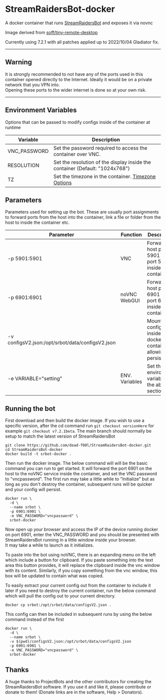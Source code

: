 # StreamRaidersBot-docker
A docker container that runs [StreamRaidersBot](https://github.com/ProjectBots/StreamRaidersBot) and exposes it via novnc

Image derived from [soff/tiny-remote-desktop](https://hub.docker.com/r/soff/tiny-remote-desktop)  

Currently using 7.2.1 with all patches applied up to 2022/10/04 Gladiator fix.

---

## Warning

It is strongly recommended to not have any of the ports used in this container opened directly to the Internet. Ideally it would be on a private network that you VPN into.  
Opening these ports to the wider internet is done so at your own risk.

---

## Environment Variables

Options that can be passed to modify configs inside of the container at runtime

| Variable | Description |
| -------- | ----------- |
| VNC_PASSWORD | Set the password required to access the container over VNC. |
| RESOLUTION | Set the resolution of the display inside the container (Default: "1024x768") |
| TZ | Set the timezone in the container. [Timezone Options](https://manpages.ubuntu.com/manpages/focal/man3/DateTime::TimeZone::Catalog.3pm.html) |

## Parameters

Parameters used for setting up the bot. These are usually port assignments to forward ports from the host into the container, link a file or folder from the host to inside the container etc.  

| Parameter | Function | Description |
| --- | --- | --- |
| -p 5901:5901 | VNC | Forward host port 5901 to port 5901 inside the container |
| -p 6901:6901 | noVNC WebGUI | Forward host port 6901 to port 6901 inside the container |
| -v configsV2.json:/opt/srbot/data/configsV2.json | | Mount config file inside of the docker container allowing persistence.
| -e VARIABLE="setting" | ENV. Variables | Set the environment variables in the above section |


## Running the bot

First download and then build the docker image. If you wish to use a specific version, after the cd command run `git checkout versionHere` for example `git checkout v7.2.1beta`. The main branch should normally be setup to match the latest version of StreamRaidersBot

```
git clone https://github.com/dead-f00l/StreamRaidersBot-docker.git
cd StreamRaidersBot-docker
docker build -t srbot-docker .
```

Then run the docker image. The below command will will be the basic command you can run to get started. It will forward the port 6901 on the host to the noVNC service inside the container, and set the VNC password to "vncpassword".  The first run may take a little while to "Initialize" but as long as you don't destroy the container, subsequent runs will be quicker and your config will persist.

``` 
docker run \
  -d \
  --name srbot \
  -p 6901:6901 \
  -e VNC_PASSWORD="vncpassword" \
  srbot-docker 
```

Now open up your browser and access the IP of the device running docker on port 6901, enter the VNC_PASSWORD and you should be presented with StreamRaidersBot running in a little window inside your browser.  
It may take a while to launch as it initializes.

To paste into the bot using noVNC, there is an expanding menu on the left which include a button for clipboard. If you paste something into the text area this button provides, it will replace the clipboard inside the vnc window with its content. Similarly, if you copy something from the vnc window, this box will be updated to contain what was copied.

To easily extract your current config out from the container to include it later if you need to destroy the current container, run the below command which will pull the config out to your current directory.

```
docker cp srbot:/opt/srbot/data/configsV2.json .
```

This config can then be included in subsequent runs by using the below command instead of the first

``` 
docker run \
  -d \
  --name srbot \
  -v $(pwd)/configsV2.json:/opt/srbot/data/configsV2.json
  -p 6901:6901 \
  -e VNC_PASSWORD="vncpassword" \
  srbot-docker 
```

## Thanks

A huge thanks to ProjectBots and the other contributors for creating the StreamRaidersBot software. If you use it and like it, please contribute or donate to them! (Donate links are in the software, Help > Donators).